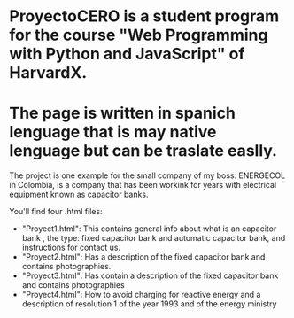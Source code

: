 # ProyectoCERO  is a student program for the course "Web Programming with Python and JavaScript" of HarvardX.
# The page is written in spanich lenguage that is may native lenguage but can be traslate easlly.

The project is one example for the small company of my boss: ENERGECOL in Colombia,  is a company that has been workink for years with electrical equipment known as capacitor banks.

You'll find four .html files:
- "Proyect1.html": This contains general info about what is an capacitor bank , the type: fixed capacitor bank and automatic capacitor bank, and instructions for contact us.
- "Proyect2.html": Has a description of the fixed capacitor bank and contains photographies. 
- "Proyect3.html": Has contain a description of the fixed capacitor bank and contains photographies
- "Proyect4.html": How to avoid charging for reactive energy and a description of resolution 1 of the year 1993 and of the energy ministry

